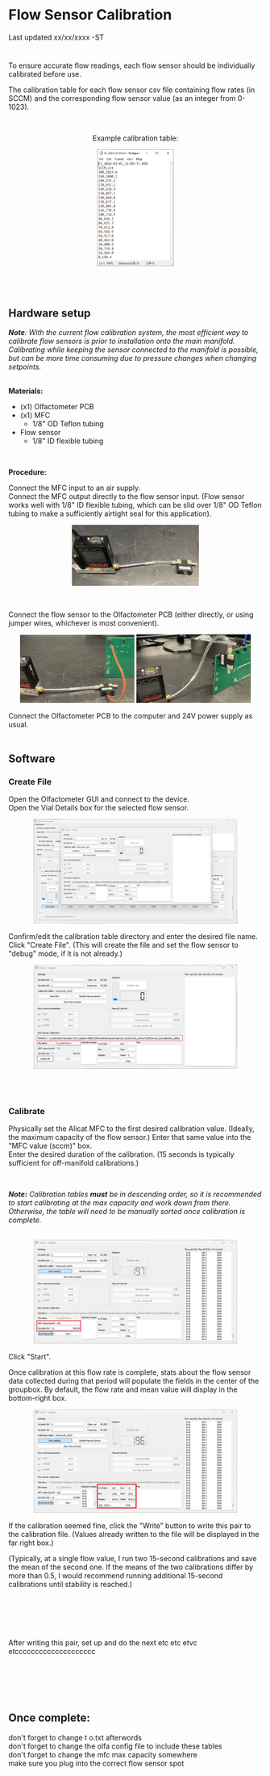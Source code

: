 # Flow Sensor Calibration

Last updated xx/xx/xxxx -ST


#
To ensure accurate flow readings, each flow sensor should be individually calibrated before use.  

The calibration table for each flow sensor csv file containing flow rates (in SCCM) and the corresponding flow sensor value (as an integer from 0-1023).

<br>

<p align="center">
Example calibration table:
<p align="center">
    <img src="images/images_assembly/example_calibration_table.png" width="30%">
</p>


<br><br>


## Hardware setup

***Note**: With the current flow calibration system, the most efficient way to calibrate flow sensors is prior to installation onto the main manifold. Calibrating while keeping the sensor connected to the manifold is possible, but can be more time consuming due to pressure changes when changing setpoints.*  
<br>

**Materials:**
- (x1) Olfactometer PCB
- (x1) MFC
    - 1/8" OD Teflon tubing
- Flow sensor
    - 1/8" ID flexible tubing  
<br>

**Procedure:**

Connect the MFC input to an air supply.  
Connect the MFC output directly to the flow sensor input. (Flow sensor works well with 1/8" ID flexible tubing, which can be slid over 1/8" OD Teflon tubing to make a sufficiently airtight seal for this application).  
<p align="center">
    <img src="images/images_assembly/flow_calibration_01.jpg" width="50%">
</p>
<br>

Connect the flow sensor to the Olfactometer PCB (either directly, or using jumper wires, whichever is most convenient).  
<p align="center">
    <img src="images/images_assembly/flow_calibration_02.jpg" width="45%">
    <img src="images/images_assembly/flow_calibration_03.jpg" width="45%">
</p>

Connect the Olfactometer PCB to the computer and 24V power supply as usual.  
<br>

## Software

### Create File

Open the Olfactometer GUI and connect to the device.  
Open the Vial Details box for the selected flow sensor.  
<p align="center">
    <img src="images/images_assembly/flow_calibration_software_02.png" width="80%">
</p>

Confirm/edit the calibration table directory and enter the desired file name.  
Click "Create File". (This will create the file and set the flow sensor to "debug" mode, if it is not already.)  
<p align="center">
    <img src="images/images_assembly/flow_calibration_software_03.png" width="80%">
</p>
<br><br>

### Calibrate

Physically set the Alicat MFC to the first desired calibration value. (Ideally, the maximum capacity of the flow sensor.) Enter that same value into the "MFC value (sccm)" box.  
Enter the desired duration of the calibration. (15 seconds is typically sufficient for off-manifold calibrations.)  

<br>

***Note:** Calibration tables **must** be in descending order, so it is recommended to start calibrating at the max capacity and work down from there. Otherwise, the table will need to be manually sorted once calibration is complete.*  
<br>  

<p align="center">
    <img src="images/images_assembly/flow_calibration_software_04.png" width="80%">
</p>

Click "Start".  

Once calibration at this flow rate is complete, stats about the flow sensor data collected during that period will populate the fields in the center of the groupbox. By default, the flow rate and mean value will display in the bottom-right box.  
<p align="center">
    <img src="images/images_assembly/flow_calibration_software_05.png" width="80%">
</p>

If the calibration seemed fine, click the "Write" button to write this pair to the calibration file. (Values already written to the file will be displayed in the far right box.)  

(Typically, at a single flow value, I run two 15-second calibrations and save the mean of the second one. If the means of the two calibrations differ by more than 0.5, I would recommend running additional 15-second calibrations until stability is reached.)  


<br><br><br><br><br>
After writing this pair, set up and do the next etc etc etvc etcccccccccccccccccccc


<br><br><br><br>




## Once complete:

don't forget to change t o.txt afterwords  
don't forget to change the olfa config file to include these tables  
don't forget to change the mfc max capacity somewhere  
make sure you plug into the correct flow sensor spot  
